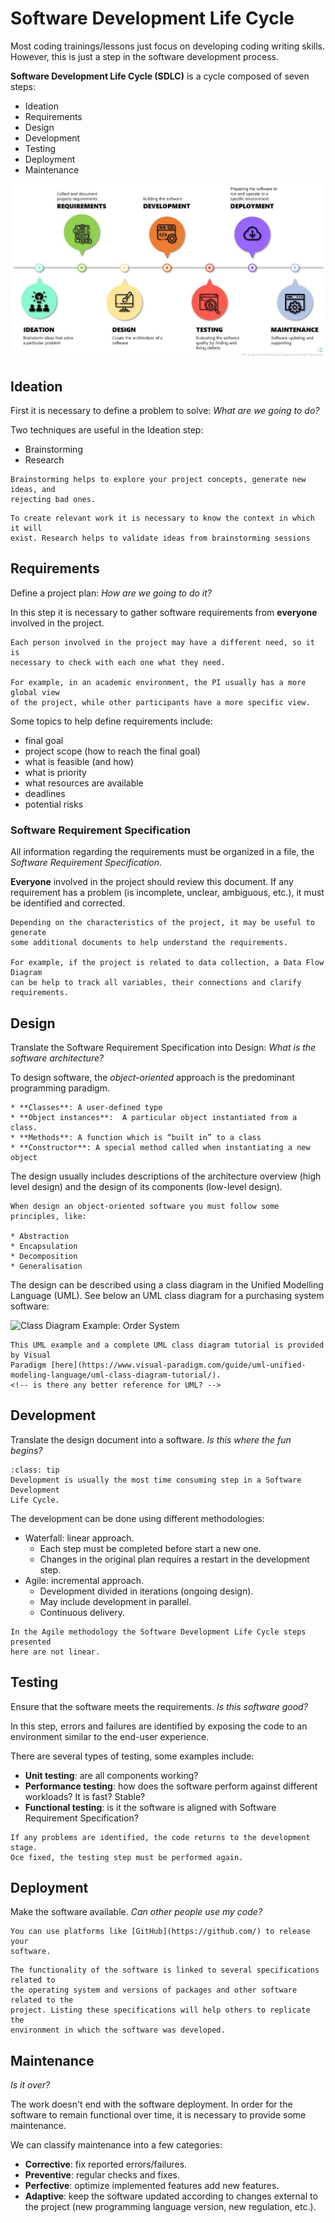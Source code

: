 # Software Development Life Cycle

Most coding trainings/lessons just focus on developing coding writing skills.
However, this is just a step in the software development process.

**Software Development Life Cycle (SDLC)** is a cycle composed of seven steps:

* Ideation
* Requirements
* Design
* Development
* Testing
* Deployment
* Maintenance

![Project Lifecycle chart](../assets/img/software-lifecicle.jpg)

## Ideation

First it is necessary to define a problem to solve: *What are we going to do?*

Two techniques are useful in the Ideation step:

* Brainstorming
* Research

```{admonition} Brainstorming
Brainstorming helps to explore your project concepts, generate new ideas, and 
rejecting bad ones.
```

```{admonition} Research
To create relevant work it is necessary to know the context in which it will
exist. Research helps to validate ideas from brainstorming sessions
```

## Requirements

Define a project plan: *How are we going to do it?*

In this step it is necessary to gather software requirements from **everyone**
involved in the project.

```{warning}
Each person involved in the project may have a different need, so it is
necessary to check with each one what they need. 

For example, in an academic environment, the PI usually has a more global view
of the project, while other participants have a more specific view.
```

Some topics to help define requirements include:

* final goal
* project scope (how to reach the final goal)
* what is feasible (and how)
* what is priority
* what resources are available
* deadlines
* potential risks

### Software Requirement Specification

All information regarding the requirements must be organized in a file, the
*Software Requirement Specification*.

**Everyone** involved in the project should review this document.
If any requirement has a problem (is incomplete, unclear, ambiguous, etc.), it
must be identified and corrected.

```{tip}
Depending on the characteristics of the project, it may be useful to generate
some additional documents to help understand the requirements.

For example, if the project is related to data collection, a Data Flow Diagram
can be help to track all variables, their connections and clarify requirements.
```

## Design

Translate the Software Requirement Specification into Design: *What is the
software architecture?*

To design software, the *object-oriented* approach is the predominant
programming paradigm.

```{admonition} Object-oriented components
* **Classes**: A user-defined type
* **Object instances**:  A particular object instantiated from a class.
* **Methods**: A function which is “built in” to a class
* **Constructor**: A special method called when instantiating a new object
```

The design usually includes descriptions of the architecture overview (high
level design) and the design of its components (low-level design).

```{tip}
When design an object-oriented software you must follow some principles, like:

* Abstraction
* Encapsulation
* Decomposition
* Generalisation
```

The design can be described using a class diagram in the Unified Modelling
Language (UML). See below an UML class diagram for a purchasing system software:

![Class Diagram Example: Order System](https://cdn-images.visual-paradigm.com/guide/uml/uml-class-diagram-tutorial/17-class-diagram-example-order-system.png)

```{seealso}
This UML example and a complete UML class diagram tutorial is provided by Visual
Paradigm [here](https://www.visual-paradigm.com/guide/uml-unified-modeling-language/uml-class-diagram-tutorial/).
<!-- is there any better reference for UML? -->
```

## Development

Translate the design document into a software. *Is this where the fun begins?*

```{admonition} Take your time!
:class: tip
Development is usually the most time consuming step in a Software Development
Life Cycle.
```

The development can be done using different methodologies:

* Waterfall: linear approach.
  * Each step must be completed before start a new one.
  * Changes in the original plan requires a restart in the development step.
* Agile: incremental approach.
  * Development divided in iterations (ongoing design).
  * May include development in parallel.
  * Continuous delivery.

```{note}
In the Agile methodology the Software Development Life Cycle steps presented 
here are not linear.
```

## Testing

Ensure that the software meets the requirements. *Is this software good?*

In this step, errors and failures are identified by exposing the code to an
environment similar to the end-user experience.

There are several types of testing, some examples include:

* **Unit testing**: are all components working?
* **Performance testing**: how does the software perform against different
workloads? It is fast? Stable?
* **Functional testing**: is it the software is aligned with Software
Requirement Specification?

```{note}
If any problems are identified, the code returns to the development stage.
Oce fixed, the testing step must be performed again.
```

## Deployment

Make the software available. *Can other people use my code?*

```{tip}
You can use platforms like [GitHub](https://github.com/) to release your
software.
```

```{warning}
The functionality of the software is linked to several specifications related to
the operating system and versions of packages and other software related to the
project. Listing these specifications will help others to replicate the
environment in which the software was developed.
```

## Maintenance

*Is it over?*

The work doesn't end with the software deployment. In order for the software to
remain functional over time, it is necessary to provide some maintenance.

We can classify maintenance into a few categories:

* **Corrective**: fix reported errors/failures.
* **Preventive**: regular checks and fixes.
* **Perfective**: optimize implemented features add new features.
* **Adaptive**: keep the software updated according to changes external to the
project (new programming language version, new regulation, etc.).

